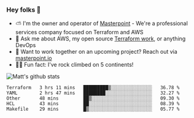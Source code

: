 

### Hey folks 👋

- ⛅️ I'm the owner and operator of [Masterpoint](https://masterpoint.io) - We're a professional services company focused on Terraform and AWS
- 💬 Ask me about AWS, my open source [Terraform work](https://github.com/masterpointio?q=terraform&type=&language=hcl), or anything DevOps
- 🔨 Want to work together on an upcoming project? Reach out via [masterpoint.io](https://masterpoint.io)
- 🧗‍♂️ Fun fact: I've rock climbed on 5 continents! 


![Matt's github stats](https://github-readme-stats.vercel.app/api?username=Gowiem&count_private=true&theme=cobalt&show_icons=true)

<!--START_SECTION:waka-->
```text
Terraform   3 hrs 11 mins   █████████▒░░░░░░░░░░░░░░░   36.78 % 
YAML        2 hrs 47 mins   ████████░░░░░░░░░░░░░░░░░   32.27 % 
Other       48 mins         ██▒░░░░░░░░░░░░░░░░░░░░░░   09.30 % 
HCL         43 mins         ██░░░░░░░░░░░░░░░░░░░░░░░   08.39 % 
Makefile    29 mins         █▒░░░░░░░░░░░░░░░░░░░░░░░   05.77 % 
```
<!--END_SECTION:waka-->
